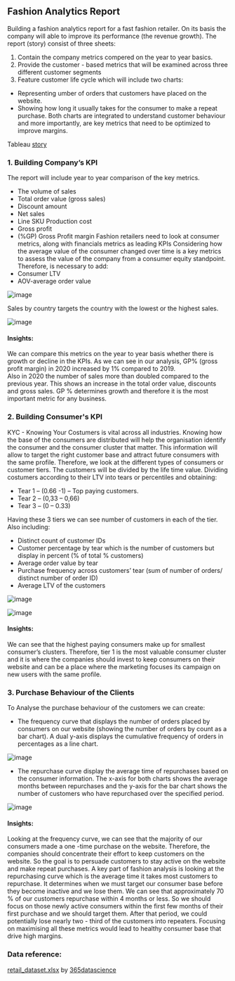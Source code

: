 ## Fashion Analytics Report

Building a fashion analytics report for a fast fashion retailer. On its basis the company will able to improve its performance (the revenue growth). 
The report (story) consist of three sheets:
1.	Contain the company metrics compered on the year to year basics.
2.	Provide the customer - based metrics that will be examined across three different customer segments 
3.	Feature customer life cycle which will include two charts: 
- Representing umber of orders that customers have placed on the website. 
- Showing how long it usually takes for the consumer to make a repeat purchase. 
Both charts are integrated to understand customer behaviour and more importantly, are key metrics that need to be optimized to improve margins.

Tableau [story](https://public.tableau.com/app/profile/iwona8604/viz/FashionAnalyticsStory_16416831242580/Story1)

### 1.	Building Company’s KPI 

The report will include year to year comparison of the key metrics.
-	The volume of sales 
-	Total order value (gross sales)
-	Discount amount
-	Net sales 
-	Line SKU Production cost 
-	Gross profit 
-	(%GP) Gross Profit margin 
Fashion retailers need to look at consumer metrics, along with financials metrics as leading KPIs
Considering how the average value of the consumer changed over time is a key metrics to assess the value of the company from a consumer equity standpoint. Therefore, is necessary to add:
-	Consumer LTV
-	AOV-average order value 

![image](https://user-images.githubusercontent.com/85560182/161405182-846a0c3a-6214-4628-aede-cb01d4df6c8a.png)

Sales by country targets the country with the lowest or the highest sales. 

![image](https://user-images.githubusercontent.com/85560182/161405178-640992f3-b97e-40c0-8739-099f28c84725.png)

#### Insights:
We can compare this metrics on the year to year basis whether there is growth or decline in the KPIs. As we can see in our analysis, GP% (gross profit margin) in 2020 increased by 1% compared to 2019.  
Also in 2020 the number of sales more than doubled compared to the previous year.  This shows an increase in the total order value, discounts and gross sales.
GP % determines growth and therefore it is the most important metric for any business.


### 2. Building Consumer's KPI

KYC - Knowing Your Costumers is vital across all industries. Knowing how the base of the consumers are distributed will help the organisation identify the consumer and the consumer cluster that matter. This information will allow to target the right customer base and attract future consumers with the same profile. 
Therefore, we look at the different types of consumers or customer tiers. The customers will be divided by the life time value.
Dividing costumers according to their LTV into tears or percentiles and obtaining:
- Tear 1 – (0.66 -1) – Top paying customers.	
- Tear 2 – (0,33 – 0,66)
- Tear 3 – (0 – 0.33)
	 
Having these 3 tiers we can see number of customers in each of the tier. 
Also including:
- Distinct count of customer IDs  
-  Customer percentage by tear which is the number of customers but display in percent (% of total % customers)
- Average order value by tear
- Purchase frequency across customers’ tear (sum of number of orders/ distinct number of order ID)
- Average LTV of the customers  

![image](https://user-images.githubusercontent.com/85560182/161405240-44764219-49ec-4b2f-90a8-916440882226.png)

![image](https://user-images.githubusercontent.com/85560182/161405257-6cbc2652-cfc5-469f-a24b-4332eb5e48f4.png)

#### Insights:
We can see that the highest paying consumers make up for smallest consumer’s clusters. Therefore, tier 1 is the most valuable consumer cluster and it is where the companies should invest to keep consumers on their website and can be a place where the marketing focuses its campaign on new users with the same profile.

### 3. Purchase Behaviour of the Clients

To Analyse the purchase behaviour of the customers we can create:
- The frequency curve that displays the number of orders placed by consumers on our website (showing the number of orders by count as a bar chart). A dual y-axis displays the cumulative frequency of orders in percentages as a line chart.
	
![image](https://user-images.githubusercontent.com/85560182/161405273-44f83964-1076-4153-8c2a-61da93ccfcdb.png)

- The repurchase curve display the average time of repurchases based on the consumer information. The x-axis for both charts shows the average months between repurchases and the y-axis for the bar chart shows the number of customers who have repurchased over the specified period. 
	
![image](https://user-images.githubusercontent.com/85560182/161405282-bf9b4e58-7e76-4403-8e44-5657517e443c.png)

#### Insights:
Looking at the frequency curve, we can see that the majority of our consumers made a one -time purchase on the website. Therefore, the companies should concentrate their effort to keep customers on the website. So the goal is to persuade customers to stay active on the website and make repeat purchases.
A key part of fashion analysis is looking at the repurchasing curve which is the average time it takes most customers to repurchase.  It determines when we must target our consumer base before they become inactive and we lose them. We can see that approximately 70 % of our customers repurchase within 4 months or less. So we should focus on those newly active consumers within the first few months of their first purchase and we should target them. After that period, we could potentially lose nearly two - third of the customers into repeaters. 
Focusing on maximising all these metrics would lead to healthy consumer base that drive high margins.

### Data reference:
[retail_dataset.xlsx](https://github.com/IwonaV/Fashion-analytics-report/blob/main/retail_dataset.xlsx) by [365datascience](https://learn.365datascience.com/)

